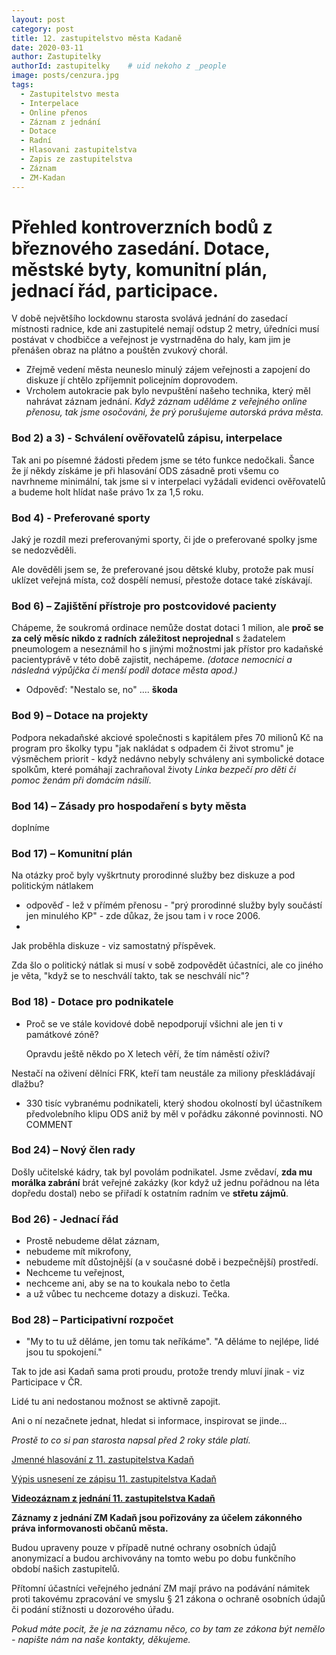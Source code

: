 ```yaml
---
layout: post
category: post
title: 12. zastupitelstvo města Kadaně
date: 2020-03-11
author: Zastupitelky
authorId: zastupitelky    # uid nekoho z _people
image: posts/cenzura.jpg
tags:
  - Zastupitelstvo mesta
  - Interpelace
  - Online přenos
  - Záznam z jednání
  - Dotace
  - Radní
  - Hlasovani zastupitelstva
  - Zapis ze zastupitelstva
  - Záznam 
  - ZM-Kadan
---
```



# Přehled kontroverzních bodů z březnového zasedání. Dotace, městské byty, komunitní plán, jednací řád, participace.

V době největšího lockdownu starosta svolává jednání do zasedací místnosti radnice, kde ani zastupitelé nemají odstup 2 metry, úředníci musí postávat v chodbičce a veřejnost je vystrnaděna do haly, kam jim je přenášen obraz na plátno a pouštěn zvukový chorál.

* Zřejmě vedení města neuneslo minulý zájem veřejnosti a zapojení do diskuze jí chtělo zpříjemnit policejním doprovodem.
* Vrcholem autokracie pak bylo nevpuštění našeho technika, který měl nahrávat záznam jednání. 
*Když záznam uděláme z veřejného online přenosu, tak jsme osočováni, že prý porušujeme autorská práva města.* 

### Bod 2) a 3) - Schválení ověřovatelů zápisu, interpelace 
Tak ani po písemné žádosti předem jsme se této funkce nedočkali. Šance že jí někdy získáme je při hlasování ODS zásadně proti všemu co navrhneme minimální, tak jsme si v interpelaci vyžádali evidenci ověřovatelů a budeme holt hlídat naše právo 1x za 1,5 roku.

### Bod 4) - Preferované sporty

Jaký je rozdíl mezi preferovanými sporty, či jde o preferované spolky jsme se nedozvěděli.

Ale dověděli jsem se, že preferované jsou dětské kluby, protože pak musí uklízet veřejná místa, což dospělí nemusí, přestože dotace také získávají.

### Bod 6) – Zajištění přístroje pro postcovidové pacienty

Chápeme, že soukromá ordinace nemůže dostat dotaci 1 milion, ale **proč se za celý měsíc nikdo z radních záležitost neprojednal** 
s žadatelem pneumologem a neseznámil ho s jinými možnostmi jak přístor pro kadaňské pacientyprávě v této době zajistit, nechápeme.
*(dotace nemocnici a následná výpůjčka či menší podíl dotace města apod.)*

* Odpověď: "Nestalo se, no" .... **škoda**


### Bod 9) – Dotace na projekty
Podpora nekadaňské akciové společnosti s kapitálem přes 70 milionů Kč na program pro školky typu "jak nakládat s odpadem či život stromu" 
je výsměchem priorit - když nedávno nebyly schváleny ani symbolické dotace spolkům, které pomáhají zachraňoval životy
*Linka bezpečí pro děti či pomoc ženám při domácím násilí*.

### Bod 14) –  Zásady pro hospodaření s byty města
doplníme


### Bod 17) – Komunitní plán 
Na otázky proč byly vyškrtnuty prorodinné služby bez diskuze a pod politickým nátlakem
* odpověď - lež v přímém přenosu - "prý prorodinné služby byly součástí jen minulého KP" - zde důkaz, že jsou tam i v roce 2006.
* 
Jak proběhla diskuze - viz samostatný příspěvek.

Zda šlo o politický nátlak si musí v sobě zodpovědět účastníci, ale co jiného je věta, "když se to neschválí takto, tak se neschválí nic"?


### Bod 18) - Dotace pro podnikatele
* Proč se ve stále kovidové době nepodporují všichni ale jen ti v památkové zóně?
  
  Opravdu ještě někdo po X letech věří, že tím náměstí oživí?
 
 Nestačí na oživení dělníci FRK, kteří tam neustále za miliony přeskládávají dlažbu?
  
* 330 tisíc vybranému podnikateli, který shodou okolností byl účastníkem předvolebního klipu ODS aniž by měl v pořádku zákonné povinnosti.
NO COMMENT

### Bod 24)  – Nový člen rady
Došly učitelské kádry, tak byl povolám podnikatel. Jsme zvědaví, **zda mu morálka zabrání** brát veřejné zakázky 
(kor když už jednu pořádnou na léta dopředu dostal) nebo se přiřadí k ostatním radním ve **střetu zájmů**. 

### Bod 26) - Jednací řád 

* Prostě nebudeme dělat záznam, 
* nebudeme mít mikrofony, 
* nebudeme mít důstojnější (a v současné době i bezpečnější) prostředí.
* Nechceme tu veřejnost, 
* nechceme ani, aby se na to koukala nebo to četla 
* a už vůbec tu nechceme dotazy a diskuzi. Tečka.

### Bod 28) – Participativní rozpočet

* "My to tu už děláme, jen tomu tak neříkáme".
"A děláme to nejlépe, lidé jsou tu spokojení."

Tak to jde asi Kadaň sama proti proudu, protože trendy mluví jinak - viz Participace v ČR.

Lidé tu ani nedostanou možnost se aktivně zapojit. 

Ani o ní nezačnete jednat, hledat si informace, inspirovat se jinde...

*Prostě to co si pan starosta napsal před 2 roky stále platí.*



[Jmenné hlasování z 11. zastupitelstva Kadaň](https://drive.google.com/file/d/1-ZtVr1JmMYLHBxHov_m1_vlrB3FrfL5b/view?usp=sharing)

[Výpis usnesení ze zápisu 11. zastupitelstva Kadaň](https://drive.google.com/file/d/1AdJfTJ0fIkUAT135BRSuhZiVHLftcvm_/view?usp=sharing)

**[Videozáznam z jednání 11. zastupitelstva Kadaň](https://youtu.be/cAMQd6sypqM)** 


**Záznamy z jednání ZM Kadaň jsou pořizovány za účelem zákonného práva informovanosti občanů města.** 

Budou upraveny pouze v případě nutné ochrany osobních údajů anonymizací a budou archivovány na tomto webu po dobu funkčního období našich zastupitelů. 

Přítomní účastníci veřejného jednání ZM mají právo na podávání námitek proti takovému zpracování ve smyslu § 21 zákona o ochraně osobních údajů či podání stížnosti u dozorového úřadu.

*Pokud máte pocit, že je na záznamu něco, co by tam ze zákona být nemělo - napište nám na naše kontakty, děkujeme.*
